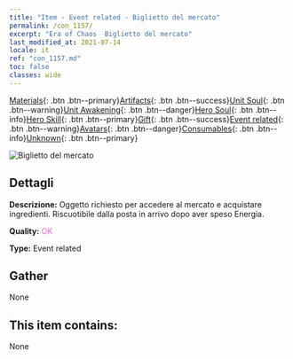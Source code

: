 ```yaml
---
title: "Item - Event related - Biglietto del mercato"
permalink: /con_1157/
excerpt: "Era of Chaos  Biglietto del mercato"
last_modified_at: 2021-07-14
locale: it
ref: "con_1157.md"
toc: false
classes: wide
---
```

 [Materials](/ItemsIT/){: .btn .btn--primary}[Artifacts](/ItemsIT/Artifacts/){: .btn .btn--success}[Unit Soul](/ItemsIT/UnitSoul/){: .btn .btn--warning}[Unit Awakening](/ItemsIT/UnitAwakening/){: .btn .btn--danger}[Hero Soul](/ItemsIT/HeroSoul/){: .btn .btn--info}[Hero Skill](/ItemsIT/HeroSkill/){: .btn .btn--primary}[Gift](/ItemsIT/Gift/){: .btn .btn--success}[Event related](/ItemsIT/Events/){: .btn .btn--warning}[Avatars](/ItemsIT/Avatars/){: .btn .btn--danger}[Consumables](/ItemsIT/Consumables/){: .btn .btn--info}[Unknown](/ItemsIT/Unknown/){: .btn .btn--primary}

 ![Biglietto del mercato](/images/t/i_8150000.png)

## Dettagli
 **Descrizione:** Oggetto richiesto per accedere al mercato e acquistare ingredienti. Riscuotibile dalla posta in arrivo dopo aver speso Energia.

 **Quality:** <span style="color: #DA70D6">OK</span>

 **Type:** Event related

## Gather

  None

## This item contains:

  None

